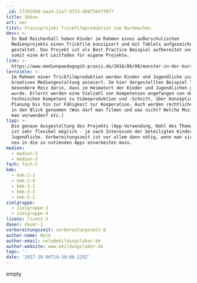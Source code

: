 ```yaml
---
_id: 17392930-aaa4-11e7-9374-db875047f0f7
title: 5kbuw
art: oer
titel: Praxisprojekt Trickfilmproduktion zum Nachmachen
desc: >-
  In Bad Reichenhall haben Kinder im Rahmen eines außerschulischen
  Medienprojekts einen Trickfilm konzipiert und mit Tablets aufgezeichnet und
  gestaltet. Das Projekt ist als Best Practice Beispiel aufbereitet und bietet
  somit eine Art Leitfaden für eigene Projekte.
link: >-
  https://www.medienpaedagogik-praxis.de/2016/06/08/monster-in-der-kurstadt-trickfilmproduktion-im-stadtzentrum-handbuch-making-aktivitaeten/
lernziele: >-
  Im Rahmen einer Trickfilmproduktion werden Kinder und Jugendliche zur
  kreativen Mediengestaltung animiert. Im hier dargestellten Beispiel lag der
  besondere Reiz darin, dass im Heimatort der Kinder und Jugendlichen gedreht
  wurde. Erlernt werden eine Vielzahl von Kompetenzen angefangen von der
  technischen Kompetenz zu Videoproduktion und -Schnitt, über Konzeption und
  Planung bis hin zur Fähigkeit zur Kooperation. Auch werden rechtliche Themen
  in den Blick genommen (Was darf man filmen und was nicht? Welche Musik darf
  man verwenden? etc.)
tipp: >-
  Die genaue Ausgestaltung des Projekts (App-Verwendung, Wahl des Themas etc.)
  ist sehr flexibel möglich - je nach Interessen der beteiligten Kinder und
  Jugendliche. Vorbereitungszeit ist vor allem dann nötig, wenn man sich noch
  neu in die zu nutzenden Apps einarbeiten muss.
medien:
  - medien-1
  - medien-3
fach: fach-2
kmk:
  - kmk-2-1
  - kmk-2-4
  - kmk-3-1
  - kmk-3-3
  - kmk-5-2
zielgruppe:
  - zielgruppe-3
  - zielgruppe-4
lizenz: lizenz-3
dauer: dauer-1
vorbereitungszeit: vorbereitungszeit-6
author-name: Nele
author-email: nele@ebildungslabor.de
author-website: www.ebildungslabor.de
tags: ''
date: '2017-10-06T14:39:00.125Z'
---
```

empty
